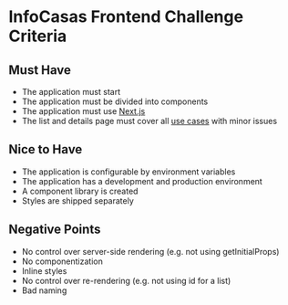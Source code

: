 # InfoCasas Frontend Challenge Criteria

## Must Have

- The application must start
- The application must be divided into components
- The application must use [Next.js](https://nextjs.org/)
- The list and details page must cover all [use cases](README.md#use-cases) with minor issues

## Nice to Have

- The application is configurable by environment variables
- The application has a development and production environment
- A component library is created
- Styles are shipped separately

## Negative Points

- No control over server-side rendering (e.g. not using getInitialProps)
- No componentization
- Inline styles
- No control over re-rendering (e.g. not using id for a list)
- Bad naming